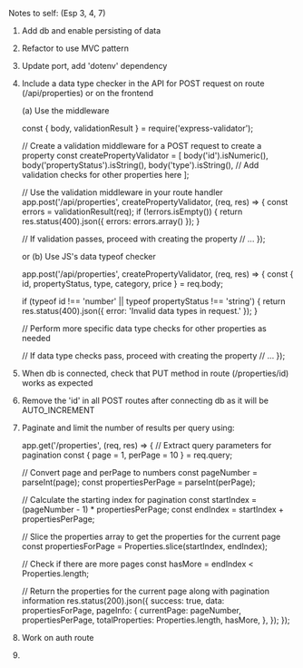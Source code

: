 Notes to self: (Esp 3, 4, 7)

1. Add db and enable persisting of data
2. Refactor to use MVC pattern
3. Update port, add 'dotenv' dependency
4. Include a data type checker in the API for POST request on route (/api/properties) or on the frontend

    (a) Use the middleware

    const { body, validationResult } = require('express-validator');

    // Create a validation middleware for a POST request to create a property
    const createPropertyValidator = [
    body('id').isNumeric(),
    body('propertyStatus').isString(),
    body('type').isString(),
    // Add validation checks for other properties here
    ];

    // Use the validation middleware in your route handler
    app.post('/api/properties', createPropertyValidator, (req, res) => {
    const errors = validationResult(req);
    if (!errors.isEmpty()) {
        return res.status(400).json({ errors: errors.array() });
    }

    // If validation passes, proceed with creating the property
    // ...
    });


    or  (b) Use JS's data typeof checker

    app.post('/api/properties', createPropertyValidator, (req, res) => {
    const { id, propertyStatus, type, category, price } = req.body;

    if (typeof id !== 'number' || typeof propertyStatus !== 'string') {
        return res.status(400).json({ error: 'Invalid data types in request.' });
    }

    // Perform more specific data type checks for other properties as needed

    // If data type checks pass, proceed with creating the property
    // ...
    });


5.  When db is connected, check that PUT method in route (/properties/id) works as expected

6.  Remove the 'id' in all POST routes after connecting db as it will be AUTO_INCREMENT

7.  Paginate and limit the number of results per query using:

    app.get('/properties', (req, res) => {
    // Extract query parameters for pagination
    const { page = 1, perPage = 10 } = req.query;
    
    // Convert page and perPage to numbers
    const pageNumber = parseInt(page);
    const propertiesPerPage = parseInt(perPage);

    // Calculate the starting index for pagination
    const startIndex = (pageNumber - 1) * propertiesPerPage;
    const endIndex = startIndex + propertiesPerPage;

    // Slice the properties array to get the properties for the current page
    const propertiesForPage = Properties.slice(startIndex, endIndex);

    // Check if there are more pages
    const hasMore = endIndex < Properties.length;

    // Return the properties for the current page along with pagination information
    res.status(200).json({
        success: true,
        data: propertiesForPage,
        pageInfo: {
        currentPage: pageNumber,
        propertiesPerPage,
        totalProperties: Properties.length,
        hasMore,
        },
    });
    });

8.  Work on auth route
9.  